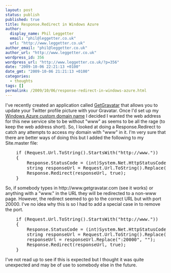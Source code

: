 ```yaml
---
layout: post
status: publish
published: true
title: Response.Redirect in Windows Azure
author:
  display_name: Phil Leggetter
  email: "phil@leggetter.co.uk"
  url: "http://www.leggetter.co.uk"
author_email: "phil@leggetter.co.uk"
author_url: "http://www.leggetter.co.uk"
wordpress_id: 356
wordpress_url: "http://www.leggetter.co.uk/?p=356"
date: "2009-10-06 22:21:13 +0100"
date_gmt: "2009-10-06 21:21:13 +0100"
categories:
  - thoughts
tags: []
permalink: /2009/10/06/response-redirect-in-windows-azure.html
---
```


<p>I've recently created an application called <a href="http://getgravatar.com">GetGravatar</a> that allows you to update your Twitter profile picture with your Gravatar. Once I'd set up my <a href="http://blog.smarx.com/posts/custom-domain-names-in-windows-azure">Windows Azure custom domain name</a> I decided I wanted the web address for this new service site to be without "www" as seems to be all the rage (to keep the web address short). So, I looked at doing a Response.Redirect to catch any attempts to access my domain with "www" in it. I'm very sure that there are better ways of doing this but I added the following to my Site.master file:</p>
<pre name="code" class="csharp">
    if (Request.Url.ToString().StartsWith("http://www."))
    {
        Response.StatusCode = (int)System.Net.HttpStatusCode.MovedPermanently;
        string responseUrl = Request.Url.ToString().Replace("http://www.", "http://");
        Response.Redirect(responseUrl, true);
    }
</pre>
<p>So, if somebody types in http://www.getgravatar.com (see it works) or anything with a "www." in the URL they will be redirected to a non-www page. However, the redirect seemed to go to the correct URL but with port 20000. I've no idea why this is so I had to add a special case in to remove the port.</p>
<pre name="code" class="csharp">
    if (Request.Url.ToString().StartsWith("http://www."))
    {
        Response.StatusCode = (int)System.Net.HttpStatusCode.MovedPermanently;
        string responseUrl = Request.Url.ToString().Replace("http://www.", "http://");
        responseUrl = responseUrl.Replace(":20000", "");
        Response.Redirect(responseUrl, true);
    }
</pre>
<p>I've not read up to see if this is expected but I thought it was quite unexpected and may be of use to somebody else in the future.</p>
